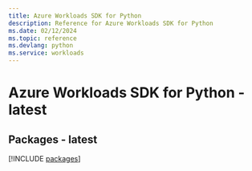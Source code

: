 ```yaml
---
title: Azure Workloads SDK for Python
description: Reference for Azure Workloads SDK for Python
ms.date: 02/12/2024
ms.topic: reference
ms.devlang: python
ms.service: workloads
---
```

# Azure Workloads SDK for Python - latest
## Packages - latest
[!INCLUDE [packages](workloads-index.md)]